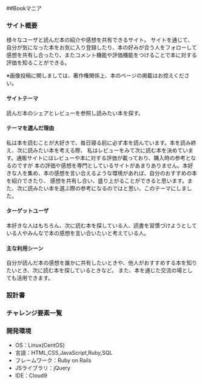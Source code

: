##Bookマニア

### サイト概要
様々なユーザと読んだ本の紹介や感想を共有できるサイト。
サイトを通じて、自分が気になった本をお気に入り登録したり、本の好みが合う人をフォローして
感想を共有し合ったり、またコメント機能や評価機能をつけることで本に対する評価を知ることができる。

※画像投稿に関しましては、著作権関係上、本のページの掲載はお控えください。

#### サイトテーマ
読んだ本のシェアとレビューを参照し読みたい本を探す。

#### テーマを選んだ理由
私は本を読むことが大好きで、毎日寝る前に必ず本を読んでいます。本を読み終え、次に読みたい本を考える際、
私はレビューをみて次に読む本を決めています。通販サイトにはレビューや本に対する評価が載っており、購入時の参考となるのですが
本の評価や感想を専門としているサイトがあまりありません。本好きな人を集め、本の感想を言い合えるような環境があれば、自分のおすすめの本を紹介できたり、
感想を共有し合い、盛り上がることができると思います。また、次に読みたい本を選ぶ際の参考になるのではと思い、このテーマにしました。

#### ターゲットユーザ
本好きな人はもちろん、次に読む本を探している人、読書を習慣づけようとしている人やみんなで本の感想を言い合いたいと考えている人。

#### 主な利用シーン
自分が読んだ本の感想を誰かに共有したいときや、他人がおすすめする本を知りたいとき、次に読む本を探しているときなど。
また、本を通じた交流の場としても活用できます。


### 設計書


### チャレンジ要素一覧


### 開発環境
- OS：Linux(CentOS)
- 言語：HTML,CSS,JavaScript,Ruby,SQL
- フレームワーク：Ruby on Rails
- JSライブラリ：jQuery
- IDE：Cloud9